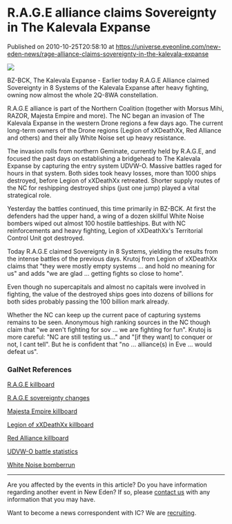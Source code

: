 # R.A.G.E alliance claims Sovereignty in The Kalevala Expanse
Published on 2010-10-25T20:58:10 at https://universe.eveonline.com/new-eden-news/rage-alliance-claims-sovereignty-in-the-kalevala-expanse

![](http://www.eve-ic.net/media/assets/icarticlebanner.png)  
  
BZ-BCK, The Kalevala Expanse - Earlier today R.A.G.E Alliance claimed Sovereignty in 8 Systems of the Kalevala Expanse after heavy fighting, owning now almost the whole 2Q-8WA constellation.  
  
R.A.G.E alliance is part of the Northern Coalition (together with Morsus Mihi, RAZOR, Majesta Empire and more). The NC began an invasion of The Kalevala Expanse in the western Drone regions a few days ago. The current long-term owners of the Drone regions (Legion of xXDeathXx, Red Alliance and others) and their ally White Noise set up heavy resistance.  
  
The invasion rolls from northern Geminate, currently held by R.A.G.E, and focused the past days on establishing a bridgehead to The Kalevala Expanse by capturing the entry system UDVW-O. Massive battles raged for hours in that system. Both sides took heavy losses, more than 1000 ships destroyed, before Legion of xXDeathXx retreated. Shorter supply routes of the NC for reshipping destroyed ships (just one jump) played a vital strategical role.  
  
Yesterday the battles continued, this time primarily in BZ-BCK. At first the defenders had the upper hand, a wing of a dozen skillful White Noise bombers wiped out almost 100 hostile battleships. But with NC reinforcements and heavy fighting, Legion of xXDeathXx's Territorial Control Unit got destroyed.  
  
Today R.A.G.E claimed Sovereignty in 8 Systems, yielding the results from the intense battles of the previous days. Krutoj from Legion of xXDeathXx claims that "they were mostly empty systems ... and hold no meaning for us" and adds "we are glad ... getting fights so close to home".  
  
Even though no supercapitals and almost no capitals were involved in fighting, the value of the destroyed ships goes into dozens of billions for both sides probably passing the 100 billion mark already.   
  
Whether the NC can keep up the current pace of capturing systems remains to be seen. Anonymous high ranking sources in the NC though claim that "we aren't fighting for sov ... we are fighting for fun". Krutoj is more careful: "NC are still testing us..." and "[if they want] to conquer or not, I cant tell". But he is confident that "no ... alliance(s) in Eve ... would defeat us".

### GalNet References

[R.A.G.E killboard](http://ctl-q.com/ragekb/?a=home)  
  
[R.A.G.E sovereignty changes](http://evemaps.dotlan.net/alliance/R.A.G.E/changes)  
  
[Majesta Empire killboard](http://majesta.eve-kill.net/?a=home)  
  
[Legion of xXDeathXx killboard](http://killboard.legionofdeath.info/index.php?op=list&mb=1)  
  
[Red Alliance killboard](http://kb.redalliance.ru/)  
  
[UDVW-O battle statistics](http://eve-kill.net/?a=kill_related&kll_id=7876156)  
  
[White Noise bomberrun](http://kb.wn-alliance.com/?a=battle&id=r9073&kb=wn#overview)

* * *

Are you affected by the events in this article? Do you have information regarding another event in New Eden? If so, please [contact us](http://www.eveonline.com/news.asp?a=submitrp) with any information that you may have.  
  
Want to become a news correspondent with IC? We are [recruiting](http://www.eveonline.com/isd.asp).
